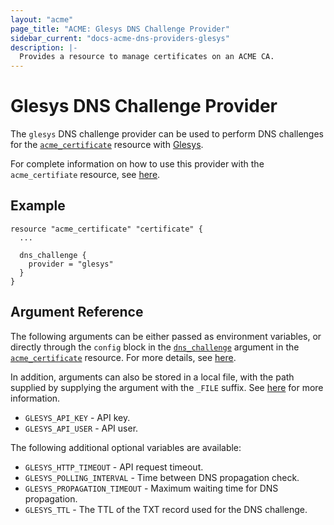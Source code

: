 ```yaml
---
layout: "acme"
page_title: "ACME: Glesys DNS Challenge Provider"
sidebar_current: "docs-acme-dns-providers-glesys"
description: |-
  Provides a resource to manage certificates on an ACME CA.
---
```


# Glesys DNS Challenge Provider

The `glesys` DNS challenge provider can be used to perform DNS challenges for
the [`acme_certificate`][resource-acme-certificate] resource with
[Glesys][provider-service-page].

[resource-acme-certificate]: /docs/providers/acme/r/certificate.html
[provider-service-page]: https://glesys.com/

For complete information on how to use this provider with the `acme_certifiate`
resource, see [here][resource-acme-certificate-dns-challenges].

[resource-acme-certificate-dns-challenges]: /docs/providers/acme/r/certificate.html#using-dns-challenges

## Example

```hcl
resource "acme_certificate" "certificate" {
  ...

  dns_challenge {
    provider = "glesys"
  }
}
```

## Argument Reference

The following arguments can be either passed as environment variables, or
directly through the `config` block in the
[`dns_challenge`][resource-acme-certificate-dns-challenge-arg] argument in the
[`acme_certificate`][resource-acme-certificate] resource. For more details, see
[here][resource-acme-certificate-dns-challenges].

[resource-acme-certificate-dns-challenge-arg]: /docs/providers/acme/r/certificate.html#dns_challenge

In addition, arguments can also be stored in a local file, with the path
supplied by supplying the argument with the `_FILE` suffix. See
[here][acme-certificate-file-arg-example] for more information.

[acme-certificate-file-arg-example]: /docs/providers/acme/r/certificate.html#using-variable-files-for-provider-arguments

* `GLESYS_API_KEY` - API key.
* `GLESYS_API_USER` - API user.

The following additional optional variables are available:

* `GLESYS_HTTP_TIMEOUT` - API request timeout.
* `GLESYS_POLLING_INTERVAL` - Time between DNS propagation check.
* `GLESYS_PROPAGATION_TIMEOUT` - Maximum waiting time for DNS propagation.
* `GLESYS_TTL` - The TTL of the TXT record used for the DNS challenge.


